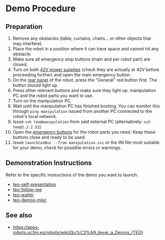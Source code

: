 # Demo Procedure

## Preparation

1. Remove any obstacles (table, curtains, chairs... or other objects that may interfere).
1. Place the robot in a position where it can have space and cannot hit any obstacle.
1. Make sure all emergency stop buttons (main and per robot part) are closed.
1. Turn on both [42V power supplies](fig/power-supply.jpg) (check they are actually at 42V before proceeding further) and open the main emergency button.
1. On the [rear panel](/fig/main-switches.jpg) of the robot, press the "General" red button first. The button should light up.
1. Press other relevant buttons and make sure they light up: manipulation PC and the robot parts you want to use.
1. Turn on the manipulation PC.
1. Wait until the manipulation PC has finished booting. You can monitor this through `ping manipulation` issued from another PC connected to the robot's local network.
1. Issue `ssh teo@manipulation` from said external PC (alternatively: `ssh teo@2.2.2.51`).
1. Open the [emergency buttons](/fig/emergency-buttons.jpg) for the robot parts you need. Keep these buttons close and ready to be used.
1. Issue `launchCanBus --from manipulation.ini` or the INI file most suitable for your demo, check for possible errors or warnings.

## Demonstration Instructions

Refer to the specific instructions of the demo you want to launch:

- [teo-self-presentation](https://github.com/roboticslab-uc3m/teo-self-presentation)
- [teo-follow-me](https://github.com/roboticslab-uc3m/teo-follow-me)
- [teo-waiter](https://github.com/roboticslab-uc3m/teo-waiter)
- [teo-demos-misc](https://github.com/roboticslab-uc3m/teo-demos-misc)

## See also

- <https://apps-robots.uc3m.es/robots/wiki/Qu%C3%A9_llevar_a_Demos_(TEO)>
